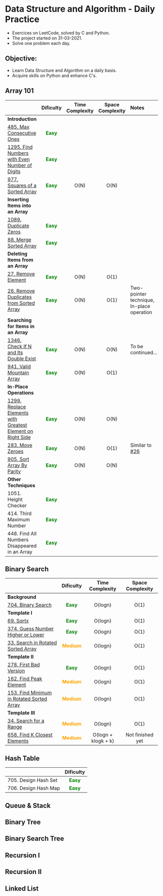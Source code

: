 # Data Structure and Algorithm - Daily Practice
- Exercices on LeetCode, solved by C and Python.
- The project started on 31-03-2021.
- Solve one problem each day.
## Objective:
- Learn Data Structure and Algorithm on a daily basis.
- Acquire skills on Python and enhance C's.
## Array 101
||Dificulty|Time Complexity|Space Complexity|Notes|
|:-|:-:|:-:|:-:|:-|
|**Introduction**|
|[485.  Max Consecutive Ones](https://github.com/thi-nguy/Data-structure-Algorithm-Daily-Practice/tree/main/Array/485_Max_Consecutive_Ones)|**<span style="color:green">Easy</span>**|
|[1295. Find Numbers with Even Number of Digits](https://github.com/thi-nguy/Data-structure-Algorithm-Daily-Practice/tree/main/Array/1295_Find_number_with_even_number_of_digits)|**<span style="color:green">Easy</span>**|
|[977.  Squares of a Sorted Array](https://github.com/thi-nguy/Data-structure-Algorithm-Daily-Practice/tree/main/Array/977_squares_of_a_sorted_array)|**<span style="color:green">Easy</span>**|O(N)|O(N)|
|**Inserting Items into an Array**|
|[1089. Duplicate Zeros](https://github.com/thi-nguy/Data-structure-Algorithm-Daily-Practice/tree/main/Array/1089_Duplicate_Zeros)|**<span style="color:green">Easy</span>**|
|[88. Merge Sorted Array](https://github.com/thi-nguy/Data-structure-Algorithm-Daily-Practice/tree/main/Array/88_Merge_sorted_array)|**<span style="color:green">Easy</span>**|
|**Deleting Items from an Array**|
|[27. Remove Element](https://github.com/thi-nguy/Data-structure-Algorithm-Daily-Practice/tree/main/Array/27_Remove_element)|**<span style="color:green">Easy</span>**|O(N)|O(1)|
|[26. Remove Duplicates from Sorted Array](https://github.com/thi-nguy/Data-structure-Algorithm-Daily-Practice/tree/main/Array/26_Remove_Duplicates_from_Sorted_Array)|**<span style="color:green">Easy</span>**|O(N)|O(1)|Two-pointer technique, In-place operation|
|**Searching for Items in an Array**|  
|[1346. Check If N and Its Double Exist](https://github.com/thi-nguy/Data-structure-Algorithm-Daily-Practice/tree/main/Array/1346_Check_If_N_and_Its_Double_Exist)|**<span style="color:green">Easy</span>**|O(N)|O(N)|To be continued...|
|[941. Valid Mountain Array](https://github.com/thi-nguy/Data-structure-Algorithm-Daily-Practice/tree/main/Array/941_Valid_Mountain_Array)|**<span style="color:green">Easy</span>**|O(N)|O(1)||  
|**In-Place Operations**|
|[1299. Replace Elements with Greatest Element on Right Side](https://github.com/thi-nguy/Data-structure-Algorithm-Daily-Practice/tree/main/Array/1299_Replace_Elements_with_Greatest_Element_on_Right_Side)|**<span style="color:green">Easy</span>**|O(N)|O(N)|
|[283. Move Zeroes]()|**<span style="color:green">Easy</span>**|O(N)|O(1)|Similar to [#26](https://github.com/thi-nguy/Data-structure-Algorithm-Daily-Practice/tree/main/Array/26_Remove_Duplicates_from_Sorted_Array)|
|[905. Sort Array By Parity](https://github.com/thi-nguy/Data-structure-Algorithm-Daily-Practice/tree/main/Array/905_Sort_Array_by_Parity)|**<span style="color:green">Easy</span>**|O(N)|O(N)|
|**Other Techniques**|
|1051. Height Checker|**<span style="color:green">Easy</span>**|
|414. Third Maximum Number|**<span style="color:green">Easy</span>**|
|448. Find All Numbers Disappeared in an Array|**<span style="color:green">Easy</span>**|
  
## Binary Search
||Dificulty|Time Complexity|Space Complexity|
|:-|:-:|:-:|:-:|
|**Background**|
|[704. Binary Search](https://github.com/thi-nguy/Data-structure-Algorithm-Daily-Practice/tree/main/Binary_Search/704_Binary_Search)|**<span style="color:green">Easy</span>**|O(logn)|O(1)|
|**Template I**|
|[69. Sqrtx](https://github.com/thi-nguy/Data-structure-Algorithm-Daily-Practice/tree/main/Binary_Search/69_Sqrtx)|**<span style="color:green">Easy</span>**|O(logn)|O(1)|
|[374. Guess Number Higher or Lower](https://github.com/thi-nguy/Data-structure-Algorithm-Daily-Practice/tree/main/Binary_Search/374_Guess_Number_Higher_or_Lower)|**<span style="color:green">Easy</span>**|O(logn)|O(1)|
|[33. Search in Rotated Sorted Array](https://github.com/thi-nguy/Data-structure-Algorithm-Daily-Practice/tree/main/Binary_Search/33_Search_in_Rotated_Sorted_Array)|**<span style="color:orange">Medium</span>**|O(logn)|O(1)|
|**Template II**|
|[278. First Bad Version](https://github.com/thi-nguy/Data-structure-Algorithm-Daily-Practice/tree/main/Binary_Search/278_First_Bad_Version)|**<span style="color:green">Easy</span>**|O(logn)|O(1)|
|[162. Find Peak Element](https://github.com/thi-nguy/Data-structure-Algorithm-Daily-Practice/tree/main/Binary_Search/162_Find_Peak_Element)|**<span style="color:orange">Medium</span>**|O(logn)|O(1)|
|[153. Find Minimum in Rotated Sorted Array](https://github.com/thi-nguy/Data-structure-Algorithm-Daily-Practice/tree/main/Binary_Search/153_Find_min_Rotated_Sorted_Array)|**<span style="color:orange">Medium</span>**|O(logn)|O(1)|
|**Template III**|
|[34. Search for a Range](https://github.com/thi-nguy/Data-structure-Algorithm-Daily-Practice/tree/main/Binary_Search/34_Search_for_a_range)|**<span style="color:orange">Medium</span>**|O(logn)|O(1)|
|[658. Find K Closest Elements]()|**<span style="color:orange">Medium</span>**|O(logn + klogk + k)|Not finished yet|  

## Hash Table
||Dificulty|
|:-|:-:|
|705. Design Hash Set|**<span style="color:green">Easy</span>**|
|706. Design Hash Map|**<span style="color:green">Easy</span>**|


## Queue & Stack
## Binary Tree
## Binary Search Tree
## Recursion I
## Recursion II
## Linked List